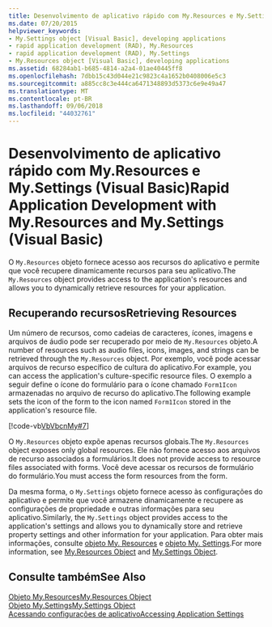 ```yaml
---
title: Desenvolvimento de aplicativo rápido com My.Resources e My.Settings (Visual Basic)
ms.date: 07/20/2015
helpviewer_keywords:
- My.Settings object [Visual Basic], developing applications
- rapid application development (RAD), My.Resources
- rapid application development (RAD), My.Settings
- My.Resources object [Visual Basic], developing applications
ms.assetid: 68284ab1-b685-4814-a2a4-01ae40445ff8
ms.openlocfilehash: 7dbb15c43d044e21c9823c4a1652b0408006e5c3
ms.sourcegitcommit: a885cc8c3e444ca6471348893d5373c6e9e49a47
ms.translationtype: MT
ms.contentlocale: pt-BR
ms.lasthandoff: 09/06/2018
ms.locfileid: "44032761"
---
```

# <a name="rapid-application-development-with-myresources-and-mysettings-visual-basic"></a><span data-ttu-id="61b45-102">Desenvolvimento de aplicativo rápido com My.Resources e My.Settings (Visual Basic)</span><span class="sxs-lookup"><span data-stu-id="61b45-102">Rapid Application Development with My.Resources and My.Settings (Visual Basic)</span></span>
<span data-ttu-id="61b45-103">O `My.Resources` objeto fornece acesso aos recursos do aplicativo e permite que você recupere dinamicamente recursos para seu aplicativo.</span><span class="sxs-lookup"><span data-stu-id="61b45-103">The `My.Resources` object provides access to the application's resources and allows you to dynamically retrieve resources for your application.</span></span>  
  
## <a name="retrieving-resources"></a><span data-ttu-id="61b45-104">Recuperando recursos</span><span class="sxs-lookup"><span data-stu-id="61b45-104">Retrieving Resources</span></span>  
 <span data-ttu-id="61b45-105">Um número de recursos, como cadeias de caracteres, ícones, imagens e arquivos de áudio pode ser recuperado por meio de `My.Resources` objeto.</span><span class="sxs-lookup"><span data-stu-id="61b45-105">A number of resources such as audio files, icons, images, and strings can be retrieved through the `My.Resources` object.</span></span> <span data-ttu-id="61b45-106">Por exemplo, você pode acessar arquivos de recurso específico de cultura do aplicativo.</span><span class="sxs-lookup"><span data-stu-id="61b45-106">For example, you can access the application's culture-specific resource files.</span></span> <span data-ttu-id="61b45-107">O exemplo a seguir define o ícone do formulário para o ícone chamado `Form1Icon` armazenadas no arquivo de recurso do aplicativo.</span><span class="sxs-lookup"><span data-stu-id="61b45-107">The following example sets the icon of the form to the icon named `Form1Icon` stored in the application's resource file.</span></span>  
  
 [!code-vb[VbVbcnMy#7](../../../visual-basic/developing-apps/development-with-my/codesnippet/VisualBasic/rapid-application-development-with-my-resources-and-my-settings_1.vb)]  
  
 <span data-ttu-id="61b45-108">O `My.Resources` objeto expõe apenas recursos globais.</span><span class="sxs-lookup"><span data-stu-id="61b45-108">The `My.Resources` object exposes only global resources.</span></span> <span data-ttu-id="61b45-109">Ele não fornece acesso aos arquivos de recurso associados a formulários.</span><span class="sxs-lookup"><span data-stu-id="61b45-109">It does not provide access to resource files associated with forms.</span></span> <span data-ttu-id="61b45-110">Você deve acessar os recursos de formulário do formulário.</span><span class="sxs-lookup"><span data-stu-id="61b45-110">You must access the form resources from the form.</span></span>  
  
 <span data-ttu-id="61b45-111">Da mesma forma, o `My.Settings` objeto fornece acesso às configurações do aplicativo e permite que você armazene dinamicamente e recupere as configurações de propriedade e outras informações para seu aplicativo.</span><span class="sxs-lookup"><span data-stu-id="61b45-111">Similarly, the `My.Settings` object provides access to the application's settings and allows you to dynamically store and retrieve property settings and other information for your application.</span></span> <span data-ttu-id="61b45-112">Para obter mais informações, consulte [objeto My. Resources](../../../visual-basic/language-reference/objects/my-resources-object.md) e [objeto My. Settings](../../../visual-basic/language-reference/objects/my-settings-object.md).</span><span class="sxs-lookup"><span data-stu-id="61b45-112">For more information, see [My.Resources Object](../../../visual-basic/language-reference/objects/my-resources-object.md) and [My.Settings Object](../../../visual-basic/language-reference/objects/my-settings-object.md).</span></span>  
  
## <a name="see-also"></a><span data-ttu-id="61b45-113">Consulte também</span><span class="sxs-lookup"><span data-stu-id="61b45-113">See Also</span></span>  
 [<span data-ttu-id="61b45-114">Objeto My.Resources</span><span class="sxs-lookup"><span data-stu-id="61b45-114">My.Resources Object</span></span>](../../../visual-basic/language-reference/objects/my-resources-object.md)  
 [<span data-ttu-id="61b45-115">Objeto My.Settings</span><span class="sxs-lookup"><span data-stu-id="61b45-115">My.Settings Object</span></span>](../../../visual-basic/language-reference/objects/my-settings-object.md)  
 [<span data-ttu-id="61b45-116">Acessando configurações de aplicativo</span><span class="sxs-lookup"><span data-stu-id="61b45-116">Accessing Application Settings</span></span>](../../../visual-basic/developing-apps/programming/app-settings/index.md)
